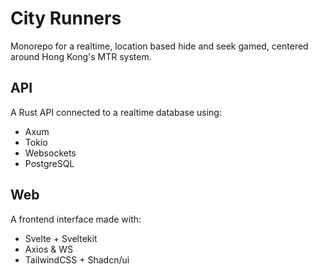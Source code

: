# City Runners

Monorepo for a realtime, location based hide and seek gamed, centered around Hong Kong's MTR system.

## API
A Rust API connected to a realtime database using:
- Axum
- Tokio
- Websockets
- PostgreSQL

## Web
A frontend interface made with:
- Svelte + Sveltekit
- Axios & WS
- TailwindCSS + Shadcn/ui
